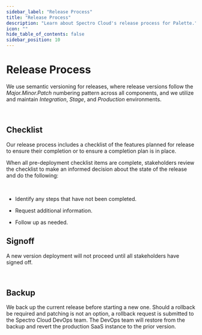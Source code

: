 ```yaml
---
sidebar_label: "Release Process"
title: "Release Process"
description: "Learn about Spectro Cloud's release process for Palette."
icon: ""
hide_table_of_contents: false
sidebar_position: 10
---
```






# Release Process

We use semantic versioning for releases, where release versions follow the *Major.Minor.Patch* numbering pattern across all components, and we utilize and maintain *Integration*, *Stage*, and *Production* environments.

<br />

## Checklist

Our release process includes a checklist of the features planned for release to ensure their completion or to ensure a completion plan is in place. 

When all pre-deployment checklist items are complete, stakeholders review the checklist to make an informed decision about the state of the release and do the following: 

<br />

- Identify any steps that have not been completed.


- Request additional information.


- Follow up as needed. 


## Signoff

A new version deployment will not proceed until all stakeholders have signed off.

<br />

## Backup

We back up the current release before starting a new one. Should a rollback be required and patching is not an option, a rollback request is submitted to the Spectro Cloud DevOps team. The DevOps team will restore from the backup and revert the production SaaS instance to the prior version.
